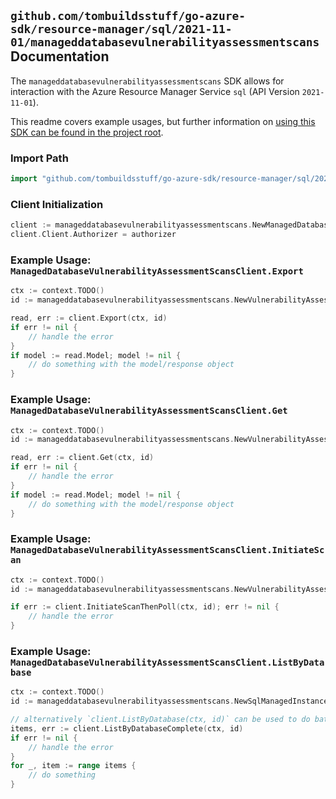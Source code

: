 
## `github.com/tombuildsstuff/go-azure-sdk/resource-manager/sql/2021-11-01/manageddatabasevulnerabilityassessmentscans` Documentation

The `manageddatabasevulnerabilityassessmentscans` SDK allows for interaction with the Azure Resource Manager Service `sql` (API Version `2021-11-01`).

This readme covers example usages, but further information on [using this SDK can be found in the project root](https://github.com/tombuildsstuff/go-azure-sdk/tree/main/docs).

### Import Path

```go
import "github.com/tombuildsstuff/go-azure-sdk/resource-manager/sql/2021-11-01/manageddatabasevulnerabilityassessmentscans"
```


### Client Initialization

```go
client := manageddatabasevulnerabilityassessmentscans.NewManagedDatabaseVulnerabilityAssessmentScansClientWithBaseURI("https://management.azure.com")
client.Client.Authorizer = authorizer
```


### Example Usage: `ManagedDatabaseVulnerabilityAssessmentScansClient.Export`

```go
ctx := context.TODO()
id := manageddatabasevulnerabilityassessmentscans.NewVulnerabilityAssessmentScanID("12345678-1234-9876-4563-123456789012", "example-resource-group", "managedInstanceValue", "databaseValue", "scanIdValue")

read, err := client.Export(ctx, id)
if err != nil {
	// handle the error
}
if model := read.Model; model != nil {
	// do something with the model/response object
}
```


### Example Usage: `ManagedDatabaseVulnerabilityAssessmentScansClient.Get`

```go
ctx := context.TODO()
id := manageddatabasevulnerabilityassessmentscans.NewVulnerabilityAssessmentScanID("12345678-1234-9876-4563-123456789012", "example-resource-group", "managedInstanceValue", "databaseValue", "scanIdValue")

read, err := client.Get(ctx, id)
if err != nil {
	// handle the error
}
if model := read.Model; model != nil {
	// do something with the model/response object
}
```


### Example Usage: `ManagedDatabaseVulnerabilityAssessmentScansClient.InitiateScan`

```go
ctx := context.TODO()
id := manageddatabasevulnerabilityassessmentscans.NewVulnerabilityAssessmentScanID("12345678-1234-9876-4563-123456789012", "example-resource-group", "managedInstanceValue", "databaseValue", "scanIdValue")

if err := client.InitiateScanThenPoll(ctx, id); err != nil {
	// handle the error
}
```


### Example Usage: `ManagedDatabaseVulnerabilityAssessmentScansClient.ListByDatabase`

```go
ctx := context.TODO()
id := manageddatabasevulnerabilityassessmentscans.NewSqlManagedInstanceDatabaseID("12345678-1234-9876-4563-123456789012", "example-resource-group", "managedInstanceValue", "databaseValue")

// alternatively `client.ListByDatabase(ctx, id)` can be used to do batched pagination
items, err := client.ListByDatabaseComplete(ctx, id)
if err != nil {
	// handle the error
}
for _, item := range items {
	// do something
}
```
